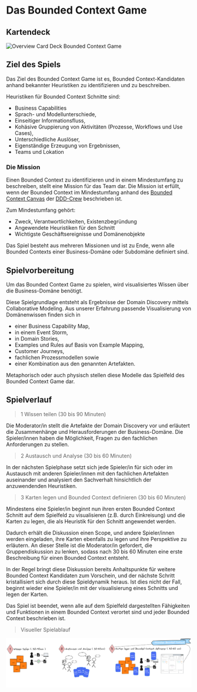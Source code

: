 # Das Bounded Context Game

## Kartendeck

![Overview Card Deck Bounded Context Game](../img/Bounded_Context_Game_Cards_Overview.png)

## Ziel des Spiels

Das Ziel des Bounded Context Game ist es, Bounded Context-Kandidaten anhand bekannter 
Heuristiken zu identifizieren und zu beschreiben.

Heuristiken für Bounded Context Schnitte sind:

* Business Capabilities
* Sprach- und Modellunterschiede, 
* Einseitiger Informationsfluss,
* Kohäsive Gruppierung von Aktivitäten (Prozesse, Workflows und Use Cases), 
* Unterschiedliche Auslöser,
* Eigenständige Erzeugung von Ergebnissen,
* Teams und Lokation

### Die Mission

Einen Bounded Context zu identifizieren und in einem Mindestumfang zu beschreiben, 
stellt eine Mission für das Team dar. Die Mission ist erfüllt, wenn der Bounded Context 
im Mindestumfang anhand des [Bounded Context Canvas](https://github.com/ddd-crew/bounded-context-canvas) 
der [DDD-Crew](https://github.com/ddd-crew) beschrieben ist. 

Zum Mindestumfang gehört:
* Zweck, Verantwortlichkeiten, Existenzbegründung
* Angewendete Heuristiken für den Schnitt 
* Wichtigste Geschäftsereignisse und Domänenobjekte

Das Spiel besteht aus mehreren Missionen und ist zu Ende, wenn alle Bounded Contexts
einer Business-Domäne oder Subdomäne definiert sind.

## Spielvorbereitung

Um das Bounded Context Game zu spielen, wird visualisiertes Wissen über die 
Business-Domäne benötigt.

Diese Spielgrundlage entsteht als Ergebnisse der Domain Discovery mittels Collaborative Modeling. 
Aus unserer Erfahrung passende Visualisierung von Domänenwissen finden sich in 
* einer Business Capability Map, 
* in einem Event Storm,
* in Domain Stories,
* Examples und Rules auf Basis von Example Mapping,
* Customer Journeys,
* fachlichen Prozessmodellen sowie
* einer Kombination aus den genannten Artefakten.

Metaphorisch oder auch physisch stellen diese Modelle das Spielfeld des Bounded Context Game dar.

## Spielverlauf

> 1 Wissen teilen (30 bis 90 Minuten)

Die Moderator/in stellt die Artefakte der Domain Discovery vor und erläutert die 
Zusammenhänge und Herausforderungen der Business-Domäne. Die Spieler/innen haben die 
Möglichkeit, Fragen zu den fachlichen Anforderungen zu stellen.

> 2 Austausch und Analyse (30 bis 60 Minuten)

In der nächsten Spielphase setzt sich jede Spieler/in für sich oder im Austausch 
mit anderen Spieler/innen mit den fachlichen Artefakten auseinander und analysiert 
den Sachverhalt hinsichtlich der anzuwendenden Heuristiken. 

> 3 Karten legen und Bounded Context definieren (30 bis 60 Minuten)
 
Mindestens eine Spieler/in beginnt nun ihren ersten Bounded Context Schnitt auf dem Spielfeld 
zu visualisieren (z.B. durch Einkreisung) und die Karten zu legen, die als Heuristik für den Schnitt 
angewendet werden.

Dadurch erhält die Diskussion einen Scope, und andere Spieler/innen werden eingeladen, 
ihre Karten ebenfalls zu legen und ihre Perspektive zu erläutern. 
An dieser Stelle ist die Moderator/in gefordert, die Gruppendiskussion zu lenken, 
sodass nach 30 bis 60 Minuten eine erste Beschreibung für einen Bounded Context entsteht.

In der Regel bringt diese Diskussion bereits Anhaltspunkte für weitere Bounded Context Kandidaten 
zum Vorschein, und der nächste Schritt kristallisiert sich durch diese Spieldynamik heraus. 
Ist dies nicht der Fall, beginnt wieder eine Spieler/in mit der visualisierung eines Schnitts und 
legen der Karten.

Das Spiel ist beendet, wenn alle auf dem Spielfeld dargestellten Fähigkeiten und Funktionen 
in einem Bounded Context verortet sind und jeder Bounded Context beschrieben ist.

> Visueller Spielablauf

![Spielablauf Bounded Context Game](../img/bcg-gameplay.png)